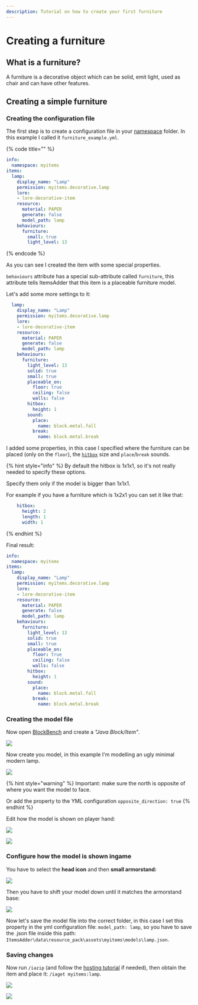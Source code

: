 ```yaml
---
description: Tutorial on how to create your first furniture
---
```


# Creating a furniture

## What is a furniture?

A furniture is a decorative object which can be solid, emit light, used as chair and can have other features.&#x20;

## Creating a simple furniture

### Creating the configuration file

The first step is to create a configuration file in your [namespace](../../beginners/basic-concepts/namespace.md) folder. In this example I called it `furniture_example.yml`.

{% code title="" %}
```yaml
info:
  namespace: myitems
items:
  lamp:
    display_name: "Lamp"
    permission: myitems.decorative.lamp
    lore:
    - lore-decorative-item
    resource:
      material: PAPER
      generate: false
      model_path: lamp
    behaviours:
      furniture:
        small: true
        light_level: 13
```
{% endcode %}

As you can see I created the item with some special properties.

`behaviours` attribute has a special sub-attribute called `furniture`, this attribute tells ItemsAdder that this item is a placeable furniture model.

Let's add some more settings to it:

```yaml
  lamp:
    display_name: "Lamp"
    permission: myitems.decorative.lamp
    lore:
    - lore-decorative-item
    resource:
      material: PAPER
      generate: false
      model_path: lamp
    behaviours:
      furniture:
        light_level: 13
        solid: true
        small: true
        placeable_on:
          floor: true
          ceiling: false
          walls: false
        hitbox:
          height: 1
        sound:
          place:
            name: block.metal.fall
          break:
            name: block.metal.break
```

I added some properties, in this case I specified where the furniture can be placed (only on the `floor`), the [`hitbox`](furniture-collisions.md) size and `place`/`break` sounds.

{% hint style="info" %}
By default the hitbox is 1x1x1, so it's not really needed to specify these options.

Specify them only if the model is bigger than 1x1x1.

For example if you have a furniture which is 1x2x1 you can set it like that:

```yaml
    hitbox:
      height: 2
      length: 1
      width: 1
```
{% endhint %}

Final result:

```yaml
info:
  namespace: myitems
items:
  lamp:
    display_name: "Lamp"
    permission: myitems.decorative.lamp
    lore:
    - lore-decorative-item
    resource:
      material: PAPER
      generate: false
      model_path: lamp
    behaviours:
      furniture:
        light_level: 13
        solid: true
        small: true
        placeable_on:
          floor: true
          ceiling: false
          walls: false
        hitbox:
          height: 1
        sound:
          place:
            name: block.metal.fall
          break:
            name: block.metal.break
```

### Creating the model file

Now open [BlockBench](../item-properties/resource/creating-3d-models.md) and create a _"Java Block/Item"_.

![](<../../../../.gitbook/assets/image (49).png>)

Now create you model, in this example I'm modelling an ugly minimal modern lamp.

![](<../../../../.gitbook/assets/image (47).png>)

{% hint style="warning" %}
Important: make sure the north is opposite of where you want the model to face.

Or add the property to the YML configuration `opposite_direction: true`
{% endhint %}

Edit how the model is shown on player hand:

![](<../../../../.gitbook/assets/image (46).png>)

![](<../../../../.gitbook/assets/image (48).png>)

### Configure how the model is shown ingame

You have to select the **head icon** and then **small armorstand:**

![](<../../../../.gitbook/assets/image (41).png>)

Then you have to shift your model down until it matches the armorstand base:

![](<../../../../.gitbook/assets/image (42).png>)

Now let's save the model file into the correct folder, in this case I set this property in the yml configuration file: `model_path: lamp`, so you have to save the .json file inside this path: `ItemsAdder\data\resource_pack\assets\myitems\models\lamp.json`.

### Saving changes

Now run `/iazip` (and follow the [hosting tutorial](../../../resourcepack-hosting/) if needed), then obtain the item and place it: `/iaget myitems:lamp`.

![](<../../../../.gitbook/assets/image (50).png>)

![](<../../../../.gitbook/assets/image (44).png>)

